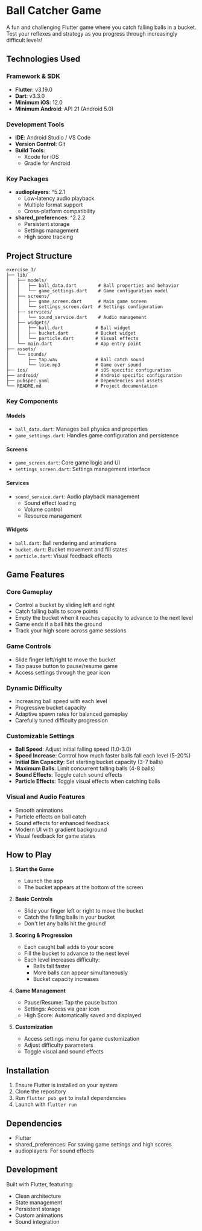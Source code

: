 # Ball Catcher Game

A fun and challenging Flutter game where you catch falling balls in a bucket. Test your reflexes and strategy as you progress through increasingly difficult levels!

## Technologies Used

### Framework & SDK
- **Flutter**: v3.19.0
- **Dart**: v3.3.0
- **Minimum iOS**: 12.0
- **Minimum Android**: API 21 (Android 5.0)

### Development Tools
- **IDE**: Android Studio / VS Code
- **Version Control**: Git
- **Build Tools**: 
  - Xcode for iOS
  - Gradle for Android

### Key Packages
- **audioplayers**: ^5.2.1
  - Low-latency audio playback
  - Multiple format support
  - Cross-platform compatibility
- **shared_preferences**: ^2.2.2
  - Persistent storage
  - Settings management
  - High score tracking

## Project Structure

```
exercise_3/
├── lib/
│   ├── models/
│   │   ├── ball_data.dart        # Ball properties and behavior
│   │   └── game_settings.dart    # Game configuration model
│   ├── screens/
│   │   ├── game_screen.dart      # Main game screen
│   │   └── settings_screen.dart  # Settings configuration
│   ├── services/
│   │   └── sound_service.dart    # Audio management
│   ├── widgets/
│   │   ├── ball.dart            # Ball widget
│   │   ├── bucket.dart          # Bucket widget
│   │   └── particle.dart        # Visual effects
│   └── main.dart                # App entry point
├── assets/
│   └── sounds/
│       ├── tap.wav              # Ball catch sound
│       └── lose.mp3             # Game over sound
├── ios/                         # iOS specific configuration
├── android/                     # Android specific configuration
├── pubspec.yaml                 # Dependencies and assets
└── README.md                    # Project documentation
```

### Key Components

#### Models
- `ball_data.dart`: Manages ball physics and properties
- `game_settings.dart`: Handles game configuration and persistence

#### Screens
- `game_screen.dart`: Core game logic and UI
- `settings_screen.dart`: Settings management interface

#### Services
- `sound_service.dart`: Audio playback management
  - Sound effect loading
  - Volume control
  - Resource management

#### Widgets
- `ball.dart`: Ball rendering and animations
- `bucket.dart`: Bucket movement and fill states
- `particle.dart`: Visual feedback effects

## Game Features

### Core Gameplay
- Control a bucket by sliding left and right
- Catch falling balls to score points
- Empty the bucket when it reaches capacity to advance to the next level
- Game ends if a ball hits the ground
- Track your high score across game sessions

### Game Controls
- Slide finger left/right to move the bucket
- Tap pause button to pause/resume game
- Access settings through the gear icon

### Dynamic Difficulty
- Increasing ball speed with each level
- Progressive bucket capacity
- Adaptive spawn rates for balanced gameplay
- Carefully tuned difficulty progression

### Customizable Settings
- **Ball Speed**: Adjust initial falling speed (1.0-3.0)
- **Speed Increase**: Control how much faster balls fall each level (5-20%)
- **Initial Bin Capacity**: Set starting bucket capacity (3-7 balls)
- **Maximum Balls**: Limit concurrent falling balls (4-8 balls)
- **Sound Effects**: Toggle catch sound effects
- **Particle Effects**: Toggle visual effects when catching balls

### Visual and Audio Features
- Smooth animations
- Particle effects on ball catch
- Sound effects for enhanced feedback
- Modern UI with gradient background
- Visual feedback for game states

## How to Play

1. **Start the Game**
   - Launch the app
   - The bucket appears at the bottom of the screen

2. **Basic Controls**
   - Slide your finger left or right to move the bucket
   - Catch the falling balls in your bucket
   - Don't let any balls hit the ground!

3. **Scoring & Progression**
   - Each caught ball adds to your score
   - Fill the bucket to advance to the next level
   - Each level increases difficulty:
     - Balls fall faster
     - More balls can appear simultaneously
     - Bucket capacity increases

4. **Game Management**
   - Pause/Resume: Tap the pause button
   - Settings: Access via gear icon
   - High Score: Automatically saved and displayed

5. **Customization**
   - Access settings menu for game customization
   - Adjust difficulty parameters
   - Toggle visual and sound effects

## Installation

1. Ensure Flutter is installed on your system
2. Clone the repository
3. Run `flutter pub get` to install dependencies
4. Launch with `flutter run`

## Dependencies

- Flutter
- shared_preferences: For saving game settings and high scores
- audioplayers: For sound effects

## Development

Built with Flutter, featuring:
- Clean architecture
- State management
- Persistent storage
- Custom animations
- Sound integration
